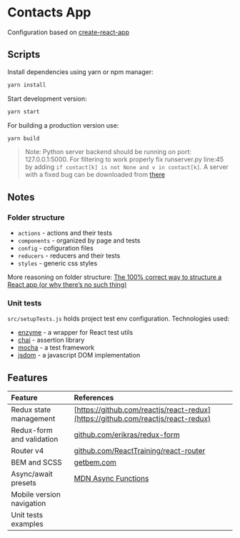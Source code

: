 # Contacts App

Configuration based on [create-react-app](https://github.com/facebook/create-react-app)


## Scripts

Install dependencies using yarn or npm manager:

```sh
yarn install
```

Start development version:

```sh
yarn start
```

For building a production version use:

```sh
yarn build
```

> Note: Python server backend should be running on port: 127.0.0.1:5000. For filtering to work properly
fix runserver.py line:45 by adding `if contact[k] is not None and v in contact[k]`. A server with a fixed bug can be downloaded from [there](https://github.com/rlengvenis/contacts-app-server-0.2.7)

## Notes

### Folder structure ###

* `actions` - actions and their tests
* `components` - organized by page and tests
* `config` - cofiguration files
* `reducers` - reducers and their tests
* `styles` - generic css styles
        
More reasoning on folder structure: [The 100% correct way to structure a React app (or why there’s no such thing)](https://hackernoon.com/the-100-correct-way-to-structure-a-react-app-or-why-theres-no-such-thing-3ede534ef1ed) 


### Unit tests ###

`src/setupTests.js` holds project test env configuration. Technologies used:

* [enzyme](https://github.com/airbnb/enzyme) - a wrapper for React test utils
* [chai](https://github.com/chaijs/chai) - assertion library
* [mocha](https://github.com/mochajs/mocha) - a test framework
* [jsdom](https://github.com/tmpvar/jsdom) - a javascript DOM implementation 


## Features
| Feature | References |
|:---|:---|
| Redux state management | [https://github.com/reactjs/react-redux](https://github.com/reactjs/react-redux)
| Redux-form and validation | [github.com/erikras/redux-form](https://github.com/erikras/redux-form) |
| Router v4 | [github.com/ReactTraining/react-router](https://github.com/ReactTraining/react-router)|
| BEM and SCSS | [getbem.com](http://getbem.com/) |
| Async/await presets | [MDN Async Functions](https://developer.mozilla.org/en-US/docs/Web/JavaScript/Reference/Statements/async_function) |
| Mobile version navigation ||
| Unit tests examples ||
